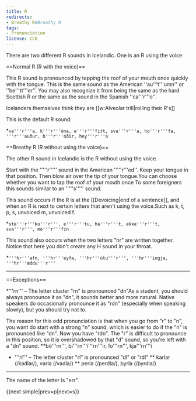 ```yaml
---
title: R
redirects:
- Breathy R#Breathy R
tags:
- Pronunciation
license: CC0
---
```


There are two different R sounds in Icelandic. One is an R using the voice <Audio src="SpJM.mp3" inline/>, and one is an R without using the voice <Audio src="iZyO.mp3" inline/>.

==Normal R (R with the voice)==
<Audio src="SpJM.mp3" inline/>

This R sound is pronounced by tapping the roof of your mouth once quickly with the tongue. This is the same sound as the American ''au'''t'''umn'' or ''be'''tt'''er''. You may also recognize it from being the same as the hard Scottish R or the same as the sound in the Spanish ''ca'''r'''o''.

Icelanders themselves think they are [[w:Alveolar trill|rolling their R's]] <Audio src="pron NPPH.mp3" inline/> (and will teach that to foreigners), but this is actually not the case.<ref group="lower-alpha">The sound is only a long rolled R when speaking very slowly. In normal speech it is never rolled.</ref>

This is the default R sound:

*`ve'''r'''a, k'''r'''óna, e'''r'''fitt, sva'''r'''a, ho'''r'''fa, '''r'''auður, b'''r'''óðir, hey'''r'''a`

==Breathy R (R without using the voice)==
<Audio src="iZyO.mp3" inline/>

The other R sound in Icelandic is the R without using the voice.

Start with the '''''r''''' sound in the American '''''r'''ed''. Keep your tongue in that position. Then blow air over the tip of your tongue.<ref group="lower-alpha">You can choose whether you want to tap the roof of your mouth once <Audio src="pron 9RmI.mp3" inline/> or just skip it <Audio src="iZyO.mp3" inline/>, skipping it is a much easier option and both sound good and normal to native speakers.</ref> To some foreigners this sounds similar to an '''''s''''' sound.

This sound occurs if the R is at the [[Devoicing|end of a sentence]], and when an R is next to certain letters that aren't using the voice.<ref group="lower-alpha">Such as k, t, p, s, unvoiced m, unvoiced f.</ref>

*`ste'''r'''ku'''r''', e'''r'''tu, ha'''r'''t, ekke'''r'''t, sva'''r''', mo'''r'''fín`

This sound also occurs when the two letters "hr" are written together. Notice that here you don't create any H sound in your throat.

*`'''hr'''afn, '''hr'''eyfa, '''hr'''útu'''r''', '''hr'''ingja, '''hr'''æddu'''r'''`

***

==Exceptions==

*'''rn''' – The letter cluster "rn" is pronounced "dn"<ref group="lower-alpha">As a student, you should always pronounce it as "dn", it sounds better and more natural. Native speakers do occasionally pronounce it as "rdn" (especially when speaking slowly), but you should try not to.

The reason for this odd pronunciation is that when you go from "r" to "n", you want do start with a strong "n" sound, which is easier to do if the "n" is pronounced like "dn". Now you have "rdn". The "r" is difficult to pronounce in this position, so it is overshadowed by that "d" sound, so you're left with a "dn" sound.</ref>
**bö'''rn''', bi'''rn'''i'''rn'''ir, fo'''rn''', kja'''rn'''i
* '''rl''' – The letter cluster "rl" is pronounced "dl" or "rdl"
** karlar (/kadlar/), varla (/vadla/)
** perla (/perdla/), þyrla (/þyrdla/)

***

The name of the letter is "err".

{{next simple|prev=p|next=s}}

<level level="a1"/>